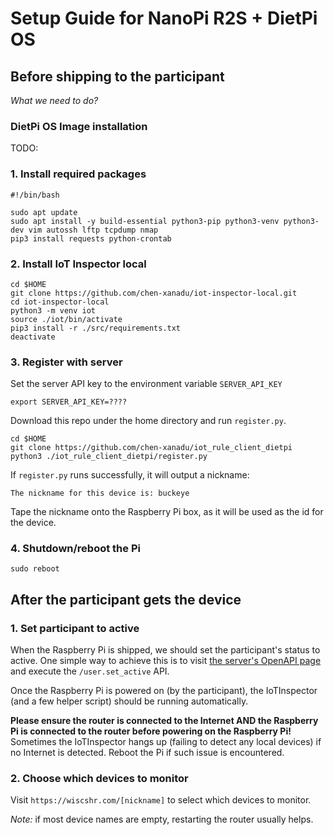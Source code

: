 # Setup Guide for NanoPi R2S + DietPi OS

## Before shipping to the participant

*What we need to do?*
### DietPi OS Image installation

TODO: 

### 1. Install required packages

```shell
#!/bin/bash

sudo apt update
sudo apt install -y build-essential python3-pip python3-venv python3-dev vim autossh lftp tcpdump nmap
pip3 install requests python-crontab
```

### 2. Install IoT Inspector local
```shell
cd $HOME
git clone https://github.com/chen-xanadu/iot-inspector-local.git
cd iot-inspector-local
python3 -m venv iot
source ./iot/bin/activate
pip3 install -r ./src/requirements.txt
deactivate
```

### 3. Register with server

Set the server API key to the environment variable `SERVER_API_KEY`
```shell
export SERVER_API_KEY=????
```

Download this repo under the home directory and run `register.py`.
```shell
cd $HOME
git clone https://github.com/chen-xanadu/iot_rule_client_dietpi
python3 ./iot_rule_client_dietpi/register.py
```
If `register.py` runs successfully, it will output a nickname:
```
The nickname for this device is: buckeye
```
Tape the nickname onto the Raspberry Pi box, as it will be used as the id for the device.


### 4. Shutdown/reboot the Pi
```shell
sudo reboot
```



## After the participant gets the device

### 1. Set participant to active

When the Raspberry Pi is shipped, we should set the participant's status to active. One simple way to achieve this is to visit [the server's OpenAPI page](https://wiscshr.com/docs#/default/set_active_user_set_active_post) and execute the `/user.set_active` API.

Once the Raspberry Pi is powered on (by the participant), the IoTInspector (and a few helper script) should be running automatically.

**Please ensure the router is connected to the Internet AND the Raspberry Pi is connected to the router before powering on the Raspberry Pi!**  Sometimes the IoTInspector hangs up (failing to detect any local devices) if no Internet is detected. Reboot the Pi if such issue is encountered.

### 2. Choose which devices to monitor



Visit `https://wiscshr.com/[nickname]` to select which devices to monitor.

*Note:* if most device names are empty, restarting the router usually helps. 
